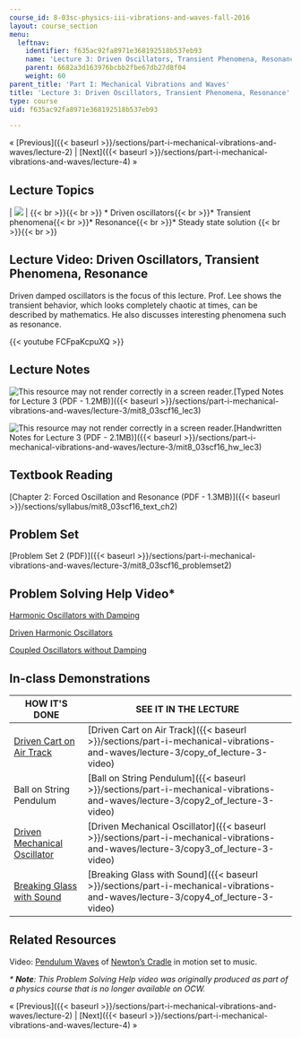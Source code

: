 ```yaml
---
course_id: 8-03sc-physics-iii-vibrations-and-waves-fall-2016
layout: course_section
menu:
  leftnav:
    identifier: f635ac92fa8971e368192518b537eb93
    name: 'Lecture 3: Driven Oscillators, Transient Phenomena, Resonance'
    parent: 6682a3d163976bcbb2fbe67db27d8f04
    weight: 60
parent_title: 'Part I: Mechanical Vibrations and Waves'
title: 'Lecture 3: Driven Oscillators, Transient Phenomena, Resonance'
type: course
uid: f635ac92fa8971e368192518b537eb93

---
```


« [Previous]({{< baseurl >}}/sections/part-i-mechanical-vibrations-and-waves/lecture-2) | [Next]({{< baseurl >}}/sections/part-i-mechanical-vibrations-and-waves/lecture-4) »

Lecture Topics
--------------

| ![](/coursemedia/8-03sc-physics-iii-vibrations-and-waves-fall-2016/6c9b9fbd24837ada67f5ddc0c9d6284b_L3.jpg) |  {{< br >}}{{< br >}} *   Driven oscillators{{< br >}}*   Transient phenomena{{< br >}}*   Resonance{{< br >}}*   Steady state solution {{< br >}}{{< br >}}  

Lecture Video: Driven Oscillators, Transient Phenomena, Resonance
-----------------------------------------------------------------

Driven damped oscillators is the focus of this lecture. Prof. Lee shows the transient behavior, which looks completely chaotic at times, can be described by mathematics. He also discusses interesting phenomena such as resonance.

{{< youtube FCFpaKcpuXQ >}}

Lecture Notes
-------------

![This resource may not render correctly in a screen reader.](/images/inacessible.gif)[Typed Notes for Lecture 3 (PDF - 1.2MB)]({{< baseurl >}}/sections/part-i-mechanical-vibrations-and-waves/lecture-3/mit8_03scf16_lec3)

![This resource may not render correctly in a screen reader.](/images/inacessible.gif)[Handwritten Notes for Lecture 3 (PDF - 2.1MB)]({{< baseurl >}}/sections/part-i-mechanical-vibrations-and-waves/lecture-3/mit8_03scf16_hw_lec3)

Textbook Reading
----------------

[Chapter 2: Forced Oscillation and Resonance (PDF - 1.3MB)]({{< baseurl >}}/sections/syllabus/mit8_03scf16_text_ch2) 

Problem Set
-----------

[Problem Set 2 (PDF)]({{< baseurl >}}/sections/part-i-mechanical-vibrations-and-waves/lecture-3/mit8_03scf16_problemset2)

Problem Solving Help Video\*
----------------------------

[Harmonic Oscillators with Damping](/courses/res-8-005-vibrations-and-waves-problem-solving-fall-2012/sections/problem-solving-videos/harmonic-oscillators-with-damping-1)

[Driven Harmonic Oscillators](/courses/res-8-005-vibrations-and-waves-problem-solving-fall-2012/sections/problem-solving-videos/driven-harmonic-oscillators-1)

[Coupled Oscillators without Damping](/courses/res-8-005-vibrations-and-waves-problem-solving-fall-2012/sections/problem-solving-videos/coupled-oscillators-without-damping-1)

In-class Demonstrations
-----------------------

| HOW IT'S DONE | SEE IT IN THE LECTURE |
| --- | --- |
| [Driven Cart on Air Track](http://tsgphysics.mit.edu/front/?page=demo.php&letnum=C%2058&show=0) | [Driven Cart on Air Track]({{< baseurl >}}/sections/part-i-mechanical-vibrations-and-waves/lecture-3/copy_of_lecture-3-video) |
| Ball on String Pendulum | [Ball on String Pendulum]({{< baseurl >}}/sections/part-i-mechanical-vibrations-and-waves/lecture-3/copy2_of_lecture-3-video) |
| [Driven Mechanical Oscillator](http://tsgphysics.mit.edu/front/?page=demo.php&letnum=C%2059&show=0) | [Driven Mechanical Oscillator]({{< baseurl >}}/sections/part-i-mechanical-vibrations-and-waves/lecture-3/copy3_of_lecture-3-video) |
| [Breaking Glass with Sound](http://tsgphysics.mit.edu/front/?page=demo.php&letnum=C%2066&show=0) | [Breaking Glass with Sound]({{< baseurl >}}/sections/part-i-mechanical-vibrations-and-waves/lecture-3/copy4_of_lecture-3-video) 

Related Resources
-----------------

Video: [Pendulum Waves](https://www.youtube.com/watch?v=V87VXA6gPuE) of [Newton’s Cradle](https://en.wikipedia.org/wiki/Newton%27s_cradle) in motion set to music.

_\* **Note**: This Problem Solving Help video was originally produced as part of a physics course that is no longer available on OCW._

« [Previous]({{< baseurl >}}/sections/part-i-mechanical-vibrations-and-waves/lecture-2) | [Next]({{< baseurl >}}/sections/part-i-mechanical-vibrations-and-waves/lecture-4) »